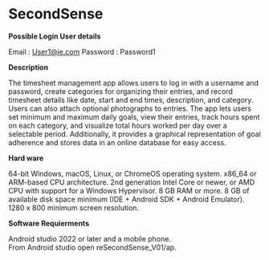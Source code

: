# SecondSense

**Possible Login User details**

Email : User1@ie.com
Password : Password1

**Description**

The timesheet management app allows users to log in with a username and password, create categories for organizing their entries, and record timesheet details like date, start and end times, description, and category. Users can also attach optional photographs to entries. The app lets users set minimum and maximum daily goals, view their entries, track hours spent on each category, and visualize total hours worked per day over a selectable period. Additionally, it provides a graphical representation of goal adherence and stores data in an online database for easy access.

**Hard ware**

64-bit Windows, macOS, Linux, or ChromeOS operating system.
x86_64 or ARM-based CPU architecture.
2nd generation Intel Core or newer, or AMD CPU with support for a Windows Hypervisor.
8 GB RAM or more.
8 GB of available disk space minimum (IDE + Android SDK + Android Emulator).
1280 x 800 minimum screen resolution.

**Software Requierments**

Android studio 2022 or later and a mobile phone.  
From Android studio open reSecondSense_V01/ap.



